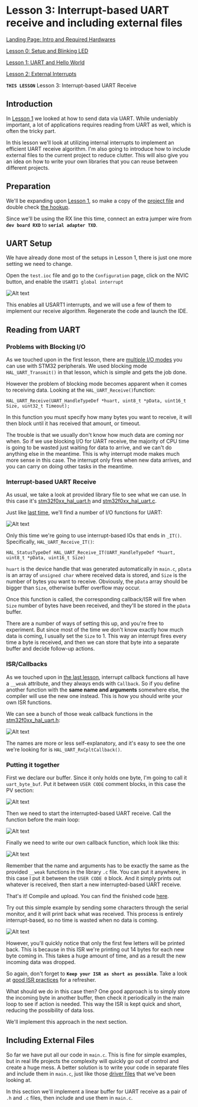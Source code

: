 # Lesson 3: Interrupt-based UART receive and including external files

[Landing Page: Intro and Required Hardwares](../README.md)

[Lesson 0: Setup and Blinking LED](../lesson0_intro_blinkLED/README.md)

[Lesson 1: UART and Hello World](../lesson1_serial_helloworld/README.md)

[Lesson 2: External Interrupts](../lesson2_external_interrupt/README.md)

**`THIS LESSON`** Lesson 3: Interrupt-based UART Receive

## Introduction

In [Lesson 1](../lesson1_serial_helloworld/README.md) we looked at how to send data via UART. While undeniably important, a lot of applications requires reading from UART as well, which is often the tricky part.

In this lesson we'll look at utilizing internal interrupts to implement an efficient UART receive algorithm. I'm also going to introduce how to include external files to the current project to reduce clutter. This will also give you an idea on how to write your own libraries that you can reuse between different projects.

## Preparation

We'll be expanding upon [Lesson 1](../lesson1_serial_helloworld/README.md), so make a copy of the [project file](../lesson1_serial_helloworld/sample_code) and double check [the hookup](../lesson1_serial_helloworld/README.md#hookup).

Since we'll be using the RX line this time, connect an extra jumper wire from **`dev board RXD`** to **`serial adapter TXD`**.

## UART Setup

We have already done most of the setups in Lesson 1, there is just one more setting we need to change.

Open the `test.ioc` file and go to the `Configuration` page, click on the NVIC button, and enable the `USART1 global interrupt`

![Alt text](resources/cubeint.png)

This enables all USART1 interrupts, and we will use a few of them to implement our receive algorithm. Regenerate the code and launch the IDE.

## Reading from UART

### Problems with Blocking I/O

As we touched upon in the first lesson, there are [multiple I/O modes](../lesson1_serial_helloworld/hal_io_modes.md) you can use with STM32 peripherals. We used blocking mode `HAL_UART_Transmit()` in that lesson, which is simple and gets the job done.

However the problem of blocking mode becomes apparent when it comes to receiving data. Looking at the `HAL_UART_Receive()`function:

```
HAL_UART_Receive(UART_HandleTypeDef *huart, uint8_t *pData, uint16_t Size, uint32_t Timeout);
```

In this function you must specify how many bytes you want to receive, it will then block until it has received that amount, or timeout.

The trouble is that we usually don't know how much data are coming nor when. So if we use blocking I/O for UART receive, the majority of CPU time is going to be wasted just waiting for data to arrive, and we can't do anything else in the meantime. This is why interrupt mode makes much more sense in this case. The interrupt only fires when new data arrives, and you can carry on doing other tasks in the meantime.

### Interrupt-based UART Receive

As usual, we take a look at provided library file to see what we can use. In this case it's [stm32f0xx_hal_uart.h](sample_code/Drivers/STM32F0xx_HAL_Driver/Inc/stm32f0xx_hal_uart.h) and [stm32f0xx_hal_uart.c](sample_code/Drivers/STM32F0xx_HAL_Driver/Src/stm32f0xx_hal_uart.c).

Just like [last time](../lesson1_serial_helloworld/README.md), we'll find a number of I/O functions for UART:

![Alt text](resources/ioop.png)

Only this time we're going to use interrupt-based IOs that ends in `_IT()`. Specifically, `HAL_UART_Receive_IT()`:

```
HAL_StatusTypeDef HAL_UART_Receive_IT(UART_HandleTypeDef *huart, uint8_t *pData, uint16_t Size)
```
`huart` is the device handle that was generated automatically in `main.c`, `pData` is an array of `unsigned char` where received data is stored, and `Size` is the number of bytes you want to receive. Obviously, the `pData` array should be bigger than `Size`, otherwise buffer overflow may occur.

Once this function is called, the corresponding callback/ISR will fire when `Size` number of bytes have been received, and they'll be stored in the `pData` buffer.

There are a number of ways of setting this up, and you're free to experiment. But since most of the time we don't know exactly how much data is coming, I usually set the `Size` to 1. This way an interrupt fires every time a byte is received, and then we can store that byte into a separate buffer and decide follow-up actions.

### ISR/Callbacks

As we touched upon in [the last lesson](../lesson2_external_interrupt/README.md), interrupt callback functions all have a `__weak` attribute, and they always ends with `Callback`. So if you define another function with the **same name and arguments** somewhere else, the compiler will use the new one instead. This is how you should write your own ISR functions.

We can see a bunch of those weak callback functions in the [stm32f0xx_hal_uart.h](sample_code/Drivers/STM32F0xx_HAL_Driver/Inc/stm32f0xx_hal_uart.h):

![Alt text](resources/uartcallbacks.png)

The names are more or less self-explanatory, and it's easy to see the one we're looking for is `HAL_UART_RxCpltCallback()`.

### Putting it together

First we declare our buffer. Since it only holds one byte, I'm going to call it `uart_byte_buf`. Put it between `USER CODE` comment blocks, in this case the PV section:

![Alt text](resources/globalv.png)

Then we need to start the interrupted-based UART receive. Call the function before the main loop:

![Alt text](resources/beforeloop.png)

Finally we need to write our own callback function, which look like this:

![Alt text](resources/callback.png)

Remember that the name and arguments has to be exactly the same as the provided `__weak` functions in the library `.c` file. You can put it anywhere, in this case I put it between the `USER CODE 0` block. And it simply prints out whatever is received, then start a new interrupted-based UART receive.

That's it! Compile and upload. You can find the finished code [here](sample_code/Src/main.c).

Try out this simple example by sending some characters through the serial monitor, and it will print back what was received. This process is entirely interrupt-based, so no time is wasted when no data is coming.

![Alt text](resources/hello.png)

However, you'll quickly notice that only the first few letters will be printed back. This is because in this ISR we're printing out 14 bytes for each new byte coming in. This takes a huge amount of time, and as a result the new incoming data was dropped.

So again, don't forget to **`Keep your ISR as short as possible`**. Take a look at [good ISR practices](https://betterembsw.blogspot.co.uk/2013/03/rules-for-using-interrupts.html) for a refresher.

What should we do in this case then? One good approach is to simply store the incoming byte in another buffer, then check it periodically in the main loop to see if action is needed. This way the ISR is kept quick and short, reducing the possibility of data loss.

We'll implement this approach in the next section.

## Including External Files

So far we have put all our code in `main.c`. This is fine for simple examples, but in real life projects the complexity will quickly go out of control and create a huge mess. A better solution is to write your code in separate files and include them in `main.c`, just like those [driver files](sample_code/Drivers/STM32F0xx_HAL_Driver/Inc) that we've been looking at.

In this section we'll implement a linear buffer for UART receive as a pair of `.h` and `.c` files, then include and use them in `main.c`.